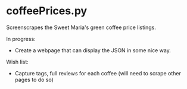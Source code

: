 coffeePrices.py
===============

Screenscrapes the Sweet Maria's green coffee price listings.

In progress:
* Create a webpage that can display the JSON in some nice way.

Wish list:
* Capture tags, full reviews for each coffee (will need to scrape other pages to do so)
